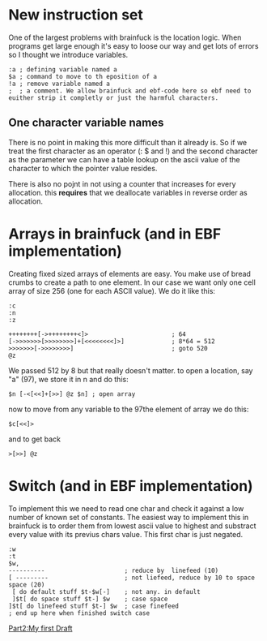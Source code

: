# New instruction set #

One of the largest problems with brainfuck is the location logic. When programs get large enough it's easy to loose our way and get lots of errors so I thought we introduce variables.

```
:a ; defining variable named a
$a ; command to move to th eposition of a
!a ; remove variable named a
;  ; a comment. We allow brainfuck and ebf-code here so ebf need to euither strip it completly or just the harmful characters.
```

## One character variable names ##
There is no point in making this more difficult than it already is. So if we
treat the first character as an operator (: $ and !) and the second character as the parameter
we can have a table lookup on the ascii value of the character to which the pointer value resides.

There is also no pojnt in not using a counter that increases for every allocation. this **requires** that we deallocate variables in reverse order as allocation.

# Arrays in brainfuck (and in EBF implementation) #
Creating fixed sized arrays of elements are easy. You make use of bread crumbs to create a path to one element. In our case we want only one cell array of size 256 (one for each ASCII value). We do it like this:

```
:c
:n
:z

++++++++[->++++++++<]>                       ; 64
[->>>>>>>[>>>>>>>>]+[<<<<<<<<]>]             ; 8*64 = 512
>>>>>>>[->>>>>>>>]                           ; goto 520
@z
```

We passed 512 by 8 but that really doesn't matter. to open a location, say "a" (97), we store it in n and do this:
```
$n [-<[<<]+[>>] @z $n] ; open array
```

now to move from any variable to the 97the element of array we do this:
```
$c[<<]>
```

and to get back
```
>[>>] @z
```

# Switch (and in EBF implementation) #
To implement this we need to read one char and check it against a low number of known set of constants. The easiest way to implement this in brainfuck is to order them from lowest ascii value to highest and substract every value with its previus chars value. This first char is just negated.


```
:w
:t
$w,
----------                      ; reduce by  linefeed (10)
[ ---------                     ; not liefeed, reduce by 10 to space space (20)
 [ do default stuff $t-$w[-]    ; not any. in default
 ]$t[ do space stuff $t-] $w    ; case space
]$t[ do linefeed stuff $t-] $w  ; case finefeed
; end up here when finished switch case
```

[Part2:My first Draft](Part2Design.md)